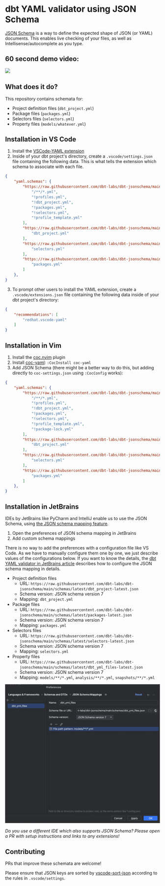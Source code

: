 # dbt YAML validator using JSON Schema

[JSON Schema](https://json-schema.org/) is a way to define the expected shape of JSON (or YAML) documents. This enables live checking of your files, as well as Intellisense/autocomplete as you type. 

## 60 second demo video:
<a href="https://www.loom.com/share/7dd4dfc67765441b80ff454942f59b63?autoplay=1"><img src="https://user-images.githubusercontent.com/7335046/185288526-7dda607f-b406-4e79-ad9f-bf96f654ead0.gif"/></a>

## What does it do?
This repository contains schemata for:
- Project definition files (`dbt_project.yml`)
- Package files (`packages.yml`)
- Selectors files (`selectors.yml`)
- Property files (`models/whatever.yml`)

## Installation in VS Code

1. Install the [VSCode-YAML extension](https://marketplace.visualstudio.com/items?itemName=redhat.vscode-yaml)
2. Inside of your dbt project's directory, create a `.vscode/settings.json` file containing the following data. This is what tells the extension which schema to associate with each file. 
```json
{    
    "yaml.schemas": {
        "https://raw.githubusercontent.com/dbt-labs/dbt-jsonschema/main/schemas/latest/dbt_yml_files-latest.json": [
            "/**/*.yml",
            "!profiles.yml",
            "!dbt_project.yml",
            "!packages.yml",
            "!selectors.yml",
            "!profile_template.yml"
        ],
        "https://raw.githubusercontent.com/dbt-labs/dbt-jsonschema/main/schemas/latest/dbt_project-latest.json": [
            "dbt_project.yml"
        ],
        "https://raw.githubusercontent.com/dbt-labs/dbt-jsonschema/main/schemas/latest/selectors-latest.json": [
            "selectors.yml"
        ],
        "https://raw.githubusercontent.com/dbt-labs/dbt-jsonschema/main/schemas/latest/packages-latest.json": [
            "packages.yml"
        ]
    },
}
```
3. To prompt other users to install the YAML extension, create a `.vscode/extensions.json` file containing the following data inside of your dbt project's directory:
```json
{
    "recommendations": [
        "redhat.vscode-yaml"
    ]
}
```

## Installation in Vim

1. Install the [coc.nvim](https://github.com/neoclide/coc.nvim) plugin
2. Install [coc-yaml](https://github.com/neoclide/coc-yaml): `:CocInstall coc-yaml`
3. Add JSON Schema (there might be a better way to do this, but adding directly to `coc-settings.json` using `:CocConfig` works):
```json
{    
    "yaml.schemas": {
        "https://raw.githubusercontent.com/dbt-labs/dbt-jsonschema/main/schemas/latest/dbt_yml_files-latest.json": [
            "/**/*.yml",
            "!profiles.yml",
            "!dbt_project.yml",
            "!packages.yml",
            "!selectors.yml",
            "!profile_template.yml",
            "!package-lock.yml"
        ],
        "https://raw.githubusercontent.com/dbt-labs/dbt-jsonschema/main/schemas/latest/dbt_project-latest.json": [
            "dbt_project.yml"
        ],
        "https://raw.githubusercontent.com/dbt-labs/dbt-jsonschema/main/schemas/latest/selectors-latest.json": [
            "selectors.yml"
        ],
        "https://raw.githubusercontent.com/dbt-labs/dbt-jsonschema/main/schemas/latest/packages-latest.json": [
            "packages.yml"
        ]
    },
}
```

## Installation in JetBrains

IDEs by JetBrains like PyCharm and IntelliJ enable us to use the JSON Schema, using [the JSON schema mapping feature](https://www.jetbrains.com/help/idea/json.html#ws_json_schema_add_custom).

1. Open the preferences of JSON schema mapping in JetBrains
2. Add custom schema mappings

There is no way to add the preferences with a configuration file like VS Code.
As we have to manually configure them one by one, we just describe values of the configurations below.
If you want to know the details, the [dbt YAML validator in JetBrains article](https://yu-ishikawa.medium.com/dbt-yaml-validator-in-jetbrains-b5ef25e9253e) describes how to configure the JSON schema mapping in details.

- Project definition files
    - URL: `https://raw.githubusercontent.com/dbt-labs/dbt-jsonschema/main/schemas/latest/dbt_project-latest.json`
    - Schema version: JSON schema version 7
    - Mapping: `dbt_project.yml`
- Package files
    - URL: `https://raw.githubusercontent.com/dbt-labs/dbt-jsonschema/main/schemas/latest/packages-latest.json`
    - Schema version: JSON schema version 7
    - Mapping: `packages.yml`
- Selectors files
    - URL: `https://raw.githubusercontent.com/dbt-labs/dbt-jsonschema/main/schemas/latest/selectors-latest.json`
    - Schema version: JSON schema version 7
    - Mapping: `selectors.yml`
- Property files
    - URL: `https://raw.githubusercontent.com/dbt-labs/dbt-jsonschema/main/schemas/latest/dbt_yml_files-latest.json`
    - Schema version: JSON schema version 7
    - Mapping: `models/**/*.yml`, `analysis/**/*.yml`, `snapshots/**/*.yml`

![A screenshot of a JetBrains Preferences panel showing the correct mapping of the dbt_yml_files JSON Schema](/jetbrains-config.png)

_Do you use a different IDE which also supports JSON Schema? Please open a PR with setup instructions and links to any extensions!_

## Contributing 
PRs that improve these schemata are welcome! 

Please ensure that JSON keys are sorted by [vscode-sort-json](https://marketplace.visualstudio.com/items?itemName=richie5um2.vscode-sort-json) according to the rules in `.vscode/settings`. 
